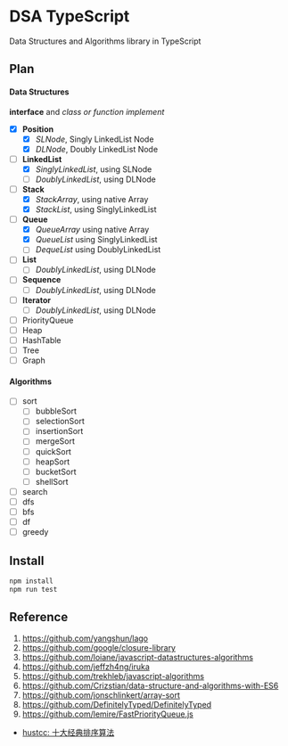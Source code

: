 # DSA TypeScript

Data Structures and Algorithms library in TypeScript

## Plan

#### Data Structures

**interface** and *class or function implement*

- [x] **Position**
    - [x] *SLNode*, Singly LinkedList Node
    - [x] *DLNode*, Doubly LinkedList Node
  
- [ ] **LinkedList**
    - [x] *SinglyLinkedList*, using SLNode
    - [ ] *DoublyLinkedList*, using DLNode
- [ ] **Stack**
    - [x] *StackArray*, using native Array
    - [x] *StackList*, using SinglyLinkedList
- [ ] **Queue**
    - [x] *QueueArray* using native Array
    - [x] *QueueList* using SinglyLinkedList
    - [ ] *DequeList* using DoublyLinkedList
- [ ] **List**
  - [ ] *DoublyLinkedList*, using DLNode
- [ ] **Sequence**
  - [ ] *DoublyLinkedList*, using DLNode
- [ ] **Iterator**
  - [ ] *DoublyLinkedList*, using DLNode
  
- [ ] PriorityQueue
- [ ] Heap
- [ ] HashTable
- [ ] Tree
- [ ] Graph

#### Algorithms

- [ ] sort
    - [ ] bubbleSort
    - [ ] selectionSort
    - [ ] insertionSort
    - [ ] mergeSort
    - [ ] quickSort
    - [ ] heapSort
    - [ ] bucketSort
    - [ ] shellSort
- [ ] search
- [ ] dfs
- [ ] bfs
- [ ] df
- [ ] greedy

## Install

```bash
npm install
npm run test
```



## Reference

1. https://github.com/yangshun/lago
2. https://github.com/google/closure-library
3. https://github.com/loiane/javascript-datastructures-algorithms
4. https://github.com/jeffzh4ng/iruka
5. https://github.com/trekhleb/javascript-algorithms
6. https://github.com/Crizstian/data-structure-and-algorithms-with-ES6
7. https://github.com/jonschlinkert/array-sort
8. https://github.com/DefinitelyTyped/DefinitelyTyped
9. https://github.com/lemire/FastPriorityQueue.js

- [hustcc: 十大经典排序算法](https://sort.hust.cc/)
